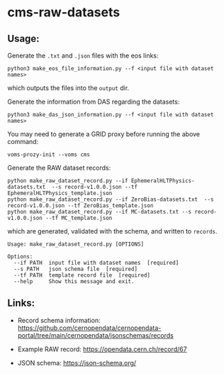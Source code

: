 # cms-raw-datasets

## Usage:


Generate the `.txt` and `.json` files with the eos links:
```
python3 make_eos_file_information.py --f <input file with dataset names>
```
which outputs the files into the `output` dir.


Generate the information from DAS regarding the datasets:
```
python3 make_das_json_information.py --f <input file with dataset names>
```


You may need to generate a GRID proxy before running the above command:
```
voms-prozy-init --voms cms
```


Generate the RAW dataset records:
```
python make_raw_dataset_record.py --if EphemeralHLTPhysics-datasets.txt  --s record-v1.0.0.json --tf EphemeralHLTPhysics_template.json
python make_raw_dataset_record.py --if ZeroBias-datasets.txt  --s record-v1.0.0.json --tf ZeroBias_template.json
python make_raw_dataset_record.py --if MC-datasets.txt --s record-v1.0.0.json --tf MC_template.json
```
which are generated, validated with the schema, and written to `records`.


```
Usage: make_raw_dataset_record.py [OPTIONS]

Options:
  --if PATH  input file with dataset names  [required]
  --s PATH   json schema file  [required]
  --tf PATH  template record file  [required]
  --help     Show this message and exit.
```


## Links:

*  Record schema information: https://github.com/cernopendata/cernopendata-portal/tree/main/cernopendata/jsonschemas/records

*  Example RAW record: https://opendata.cern.ch/record/67

*  JSON schema: https://json-schema.org/

